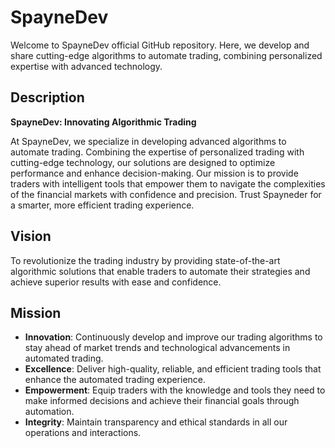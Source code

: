 # SpayneDev

Welcome to SpayneDev official GitHub repository. Here, we develop and share cutting-edge algorithms to automate trading, combining personalized expertise with advanced technology.

## Description

**SpayneDev: Innovating Algorithmic Trading**

At SpayneDev, we specialize in developing advanced algorithms to automate trading. Combining the expertise of personalized trading with cutting-edge technology, our solutions are designed to optimize performance and enhance decision-making. Our mission is to provide traders with intelligent tools that empower them to navigate the complexities of the financial markets with confidence and precision. Trust Spayneder for a smarter, more efficient trading experience.

## Vision

To revolutionize the trading industry by providing state-of-the-art algorithmic solutions that enable traders to automate their strategies and achieve superior results with ease and confidence.

## Mission

- **Innovation**: Continuously develop and improve our trading algorithms to stay ahead of market trends and technological advancements in automated trading.
- **Excellence**: Deliver high-quality, reliable, and efficient trading tools that enhance the automated trading experience.
- **Empowerment**: Equip traders with the knowledge and tools they need to make informed decisions and achieve their financial goals through automation.
- **Integrity**: Maintain transparency and ethical standards in all our operations and interactions.
